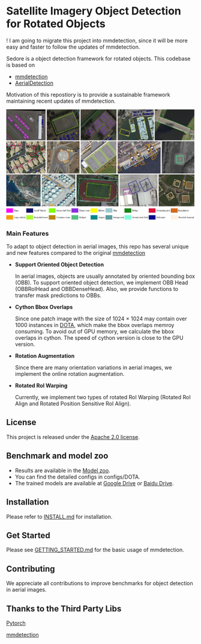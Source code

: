 
# Satellite Imagery Object Detection for Rotated Objects

! I am going to migrate this project into mmdetection, since it will be more easy and faster to follow the updates of mmdetection.


Sedore is a object detection framework for rotated objects.
This codebase is based on
- [mmdetection](https://github.com/open-mmlab/mmdetection)
- [AerialDetection](https://github.com/dingjiansw101/AerialDetection)

Motivation of this repostiory is to provide a sustainable framework maintaining recent updates of mmdetection.


![detected_results](results.jpg)
### Main Features
To adapt to object detection in aerial images, this repo has several unique and new features compared to the original [mmdetection](https://github.com/open-mmlab/mmdetection)
- **Support Oriented Object Detection**
    
    In aerial images, objects are usually annotated by oriented bounding box (OBB).
    To support oriented object detection, we implement OBB Head (OBBRoIHead and OBBDenseHead). 
    Also, we provide functions to transfer mask predictions to OBBs.

- **Cython Bbox Overlaps**
    
    Since one patch image with the size of 1024 &times; 1024 may contain over 1000 instances
     in [DOTA](https://captain-whu.github.io/DOTA/), which make the bbox overlaps memroy consuming.
     To avoid out of GPU memory, we calculate the bbox overlaps in cython. 
     The speed of cython version is close to the GPU version.

- **Rotation Augmentation**
    
    Since there are many orientation variations in aerial images, we implement the online rotation augmentation.
    
- **Rotated RoI Warping**

    Currently, we implement two types of rotated RoI Warping (Rotated RoI Align and Rotated Position Sensitive RoI Align).

   
## License

This project is released under the [Apache 2.0 license](LICENSE).

## Benchmark and model zoo

- Results are available in the [Model zoo](MODEL_ZOO.md).
- You can find the detailed configs in configs/DOTA.
- The trained models are available at [Google Drive](https://drive.google.com/drive/folders/1IsVLm7Yrwo18jcx0XjnCzFQQaf1WQEv8?usp=sharing) or [Baidu Drive](https://pan.baidu.com/s/1aPeoPaQ0BJTuCsGt_DrdmQ).

## Installation

Please refer to [INSTALL.md](INSTALL.md) for installation.


    
## Get Started

Please see [GETTING_STARTED.md](GETTING_STARTED.md) for the basic usage of mmdetection.

## Contributing

We appreciate all contributions to improve benchmarks for object detection in aerial images. 

## Thanks to the Third Party Libs

[Pytorch](https://pytorch.org/)

[mmdetection](https://github.com/open-mmlab/mmdetection)
